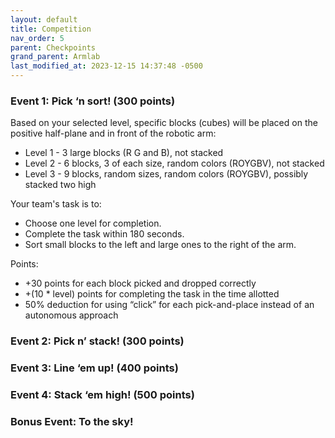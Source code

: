 ```yaml
---
layout: default
title: Competition
nav_order: 5
parent: Checkpoints
grand_parent: Armlab
last_modified_at: 2023-12-15 14:37:48 -0500
---
```


### Event 1: Pick ‘n sort! (300 points)
Based on your selected level, specific blocks (cubes) will be placed on the positive half-plane and in front of the robotic arm:
- Level 1 - 3 large blocks (R G and B), not stacked
- Level 2 - 6 blocks, 3 of each size, random colors (ROYGBV), not stacked
- Level 3 - 9 blocks, random sizes, random colors (ROYGBV), possibly stacked two high

Your team's task is to:
- Choose one level for completion.
- Complete the task within 180 seconds.
- Sort small blocks to the left and large ones to the right of the arm.

Points:
- +30 points for each block picked and dropped correctly
- +(10 * level) points for completing the task in the time allotted
- 50% deduction for using “click” for each pick-and-place instead of an autonomous approach


### Event 2: Pick n’ stack! (300 points)

### Event 3: Line ‘em up! (400 points)

### Event 4: Stack ‘em high! (500 points)

### Bonus Event: To the sky!